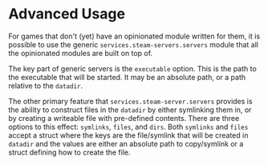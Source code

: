 # Advanced Usage

For games that don't (yet) have an opinionated module written for them,
it is possible to use the generic `services.steam-servers.servers` module
that all the opinionated modules are built on top of.

The key part of generic servers is the `executable` option.
This is the path to the executable that will be started.
It may be an absolute path, or a path relative to the `datadir`.

The other primary feature that `services.steam-server.servers` provides
is the ability to construct files in the `datadir` by either symlinking them
in, or by creating a writeable file with pre-defined contents.
There are three options to this effect: `symlinks`, `files`, and `dirs`.
Both `symlinks` and `files` accept a struct where the keys are the file/symlink
that will be created in `datadir` and the values are either an absolute path
to copy/symlink or a struct defining how to create the file.

